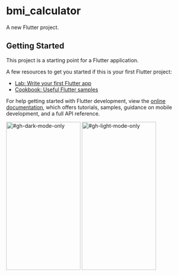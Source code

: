 # bmi_calculator

A new Flutter project.

## Getting Started

This project is a starting point for a Flutter application.

A few resources to get you started if this is your first Flutter project:

- [Lab: Write your first Flutter app](https://docs.flutter.dev/get-started/codelab)
- [Cookbook: Useful Flutter samples](https://docs.flutter.dev/cookbook)

For help getting started with Flutter development, view the
[online documentation](https://docs.flutter.dev/), which offers tutorials,
samples, guidance on mobile development, and a full API reference.

  <picture>  
<img alt="#gh-dark-mode-only" src="https://github.com/FaresSallam75/BmiCalculator/assets/115936044/6ca1623d-cc63-49df-9fb3-1de07dcd6c4c" width="200px" height="400px" /> 
</picture>
  <picture>  
<img alt="#gh-light-mode-only" src="https://github.com/FaresSallam75/BmiCalculator/assets/115936044/2a5aa6d8-4efd-4ef0-bf5b-2c62b283c763" width="200px" height="400px" /> 
</picture>


